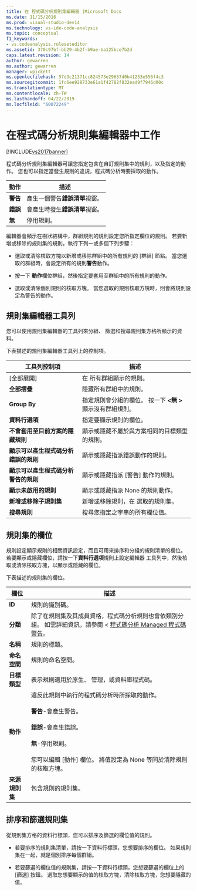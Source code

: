 ```yaml
---
title: 在 程式碼分析規則集編輯器 |Microsoft Docs
ms.date: 11/15/2016
ms.prod: visual-studio-dev14
ms.technology: vs-ide-code-analysis
ms.topic: conceptual
f1_keywords:
- vs.codeanalysis.ruleseteditor
ms.assetid: 370c97bf-bb29-4b2f-b9ae-ba125bce7b2d
caps.latest.revision: 14
author: gewarren
ms.author: gewarren
manager: wpickett
ms.openlocfilehash: 57d3c21371cc824573e29657d0b41253e556f4c3
ms.sourcegitcommit: 1fc6ee928733e61a1f42782f832ead9f7946d00c
ms.translationtype: MT
ms.contentlocale: zh-TW
ms.lasthandoff: 04/22/2019
ms.locfileid: "60072249"
---
```

# <a name="working-in-the-code-analysis-rule-set-editor"></a>在程式碼分析規則集編輯器中工作
[!INCLUDE[vs2017banner](../includes/vs2017banner.md)]

程式碼分析規則集編輯器可讓您指定包含在自訂規則集中的規則，以及指定的動作。 您也可以指定當發生規則的違規，程式碼分析時要採取的動作。  
  
|動作|描述|  
|------------|-----------------|  
|**警告**|產生一個警告**錯誤清單**視窗。|  
|**錯誤**|會產生時發生**錯誤清單**視窗。|  
|**無**|停用規則。|  
  
 編輯器會顯示在樹狀結構中，群組規則的規則設定您所指定欄位的規則。 若要新增或移除的規則集的規則，執行下列一或多個下列步驟：  
  
- 選取或清除核取方塊以新增或移除群組中的所有規則的 [群組] 節點。 當您選取的群組時，會設定所有的規則**警告**動作。  
  
- 按一下 **動作**欄位群組，然後指定要套用至群組中的所有規則的動作。  
  
- 選取或清除個別規則的核取方塊。 當您選取的規則核取方塊時，則會將規則設定為警告的動作。  
  
## <a name="rule-set-editor-toolbar"></a>規則集編輯器工具列  
 您可以使用規則集編輯器的工具列來分組、 篩選和搜尋規則集方格所顯示的資料。  
  
 下表描述的規則集編輯器工具列上的控制項。  
  
|工具列控制項|描述|  
|---------------------|-----------------|  
|[全部展開]|在 所有群組顯示的規則。|  
|**全部摺疊**|隱藏所有群組中的規則。|  
|**Group By**|指定規則會分組的欄位。 按一下  **\<無 >** 顯示沒有群組規則。|  
|**資料行選項**|指定要顯示規則的欄位。|  
|**不會套用至目前方案的隱藏規則**|顯示或隱藏不屬於與方案相同的目標類型的規則。|  
|**顯示可以產生程式碼分析錯誤的規則**|顯示或隱藏指派錯誤動作的規則。|  
|**顯示可以產生程式碼分析警告的規則**|顯示或隱藏指派 [警告] 動作的規則。|  
|**顯示未啟用的規則**|顯示或隱藏指派 None 的規則動作。|  
|**新增或移除子規則集**|新增或移除規則，在 選取的規則集。|  
|**搜尋規則**|搜尋您指定之字串的所有欄位值。|  
  
## <a name="rule-set-fields"></a>規則集的欄位  
 規則設定顯示規則的相關資訊設定，而且可用來排序和分組的規則清單的欄位。 若要顯示或隱藏欄位，請按一下**資料行選項**規則上設定編輯器 工具列中，然後核取或清除核取方塊，以顯示或隱藏的欄位。  
  
 下表描述的規則集的欄位。  
  
|欄位|描述|  
|-----------|-----------------|  
|**ID**|規則的識別碼。|  
|**分類**|除了在規則集及其成員資格，程式碼分析規則也會依類別分組。 如需詳細資訊，請參閱 <<c0> [ 程式碼分析 Managed 程式碼警告](../code-quality/code-analysis-for-managed-code-warnings.md)。|  
|**名稱**|規則的標題。|  
|**命名空間**|規則的命名空間。|  
|**目標類型**|表示規則適用於原生、 管理，或資料庫程式碼。|  
|**動作**|違反此規則中執行的程式碼分析時所採取的動作。<br /><br /> **警告**-會產生警告。<br /><br /> **錯誤**-會產生錯誤。<br /><br /> **無**-停用規則。<br /><br /> 您可以編輯 [動作] 欄位。 將值設定為 None 等同於清除規則的核取方塊。|  
|**來源規則集**|包含規則的規則集。|  
  
## <a name="sorting-and-filtering-rule-sets"></a>排序和篩選規則集  
 從規則集方格的資料行標頭，您可以排序及篩選的欄位值的規則。  
  
- 若要排序的規則集清單，請按一下資料行標頭，您想要排序的欄位。 如果規則集在一起，就是個別排序每個群組。  
  
- 若要篩選的欄位值的規則集，請按一下資料行標頭，您想要篩選的欄位上的 [篩選] 按鈕。 選取您想要顯示的值的核取方塊，清除核取方塊，您想要隱藏的值。
